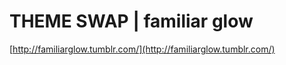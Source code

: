 <!--
id: 20955353
link: http://tumblr.atmos.org/post/20955353/theme-swap-familiar-glow
slug: theme-swap-familiar-glow
date: Thu Dec 06 2007 02:23:11 GMT-0800 (PST)
publish: 2007-12-06
tags: 
title: THEME SWAP | familiar glow
-->


THEME SWAP | familiar glow
==========================

[http://familiarglow.tumblr.com/](http://familiarglow.tumblr.com/)

